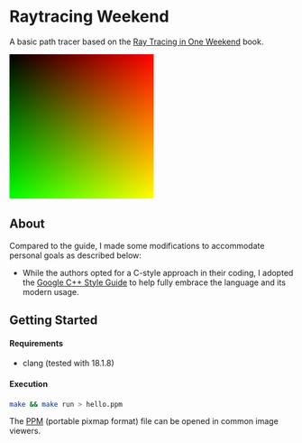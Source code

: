 # Raytracing Weekend
A basic path tracer based on the [Ray Tracing in One Weekend](https://raytracing.github.io/) book.

![Initial image](./images/00_hello.png)


## About

Compared to the guide, I made some modifications to accommodate personal goals as described below:

- While the authors opted for a C-style approach in their coding, I adopted the [Google C++ Style Guide](https://google.github.io/styleguide/cppguide.html) to help fully embrace the language and its modern usage.


## Getting Started

#### Requirements

- clang (tested with 18.1.8)

#### Execution

```bash
make && make run > hello.ppm
```

The [PPM](https://en.wikipedia.org/wiki/Netpbm) (portable pixmap format) file can be opened in common image viewers.

